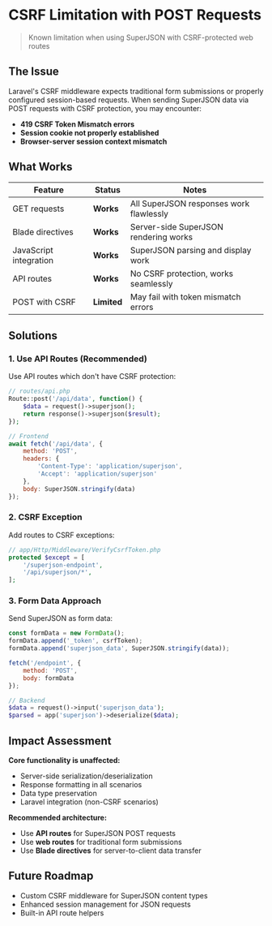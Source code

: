 # CSRF Limitation with POST Requests

> Known limitation when using SuperJSON with CSRF-protected web routes

## The Issue

Laravel's CSRF middleware expects traditional form submissions or properly configured session-based requests. When sending SuperJSON data via POST requests with CSRF protection, you may encounter:

- **419 CSRF Token Mismatch errors**
- **Session cookie not properly established** 
- **Browser-server session context mismatch**

## What Works

| Feature | Status | Notes |
|---------|--------|-------|
| GET requests | **Works** | All SuperJSON responses work flawlessly |
| Blade directives | **Works** | Server-side SuperJSON rendering works |
| JavaScript integration | **Works** | SuperJSON parsing and display work |
| API routes | **Works** | No CSRF protection, works seamlessly |
| POST with CSRF | **Limited** | May fail with token mismatch errors |

## Solutions

### 1. Use API Routes (Recommended)

Use API routes which don't have CSRF protection:

```php
// routes/api.php
Route::post('/api/data', function() {
    $data = request()->superjson();
    return response()->superjson($result);
});
```

```javascript
// Frontend
await fetch('/api/data', {
    method: 'POST',
    headers: {
        'Content-Type': 'application/superjson',
        'Accept': 'application/superjson'
    },
    body: SuperJSON.stringify(data)
});
```

### 2. CSRF Exception

Add routes to CSRF exceptions:

```php
// app/Http/Middleware/VerifyCsrfToken.php
protected $except = [
    '/superjson-endpoint',
    '/api/superjson/*',
];
```

### 3. Form Data Approach

Send SuperJSON as form data:

```javascript
const formData = new FormData();
formData.append('_token', csrfToken);
formData.append('superjson_data', SuperJSON.stringify(data));

fetch('/endpoint', {
    method: 'POST',
    body: formData
});
```

```php
// Backend
$data = request()->input('superjson_data');
$parsed = app('superjson')->deserialize($data);
```

## Impact Assessment

**Core functionality is unaffected:**

- Server-side serialization/deserialization  
- Response formatting in all scenarios  
- Data type preservation  
- Laravel integration (non-CSRF scenarios)

**Recommended architecture:**
- Use **API routes** for SuperJSON POST requests
- Use **web routes** for traditional form submissions
- Use **Blade directives** for server-to-client data transfer

## Future Roadmap

- Custom CSRF middleware for SuperJSON content types
- Enhanced session management for JSON requests  
- Built-in API route helpers